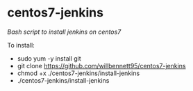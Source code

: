 # centos7-jenkins
*Bash script to install jenkins on centos7*

To install:
+ sudo yum -y install git
+ git clone https://github.com/willbennett95/centos7-jenkins
+ chmod +x ./centos7-jenkins/install-jenkins
+ ./centos7-jenkins/install-jenkins
